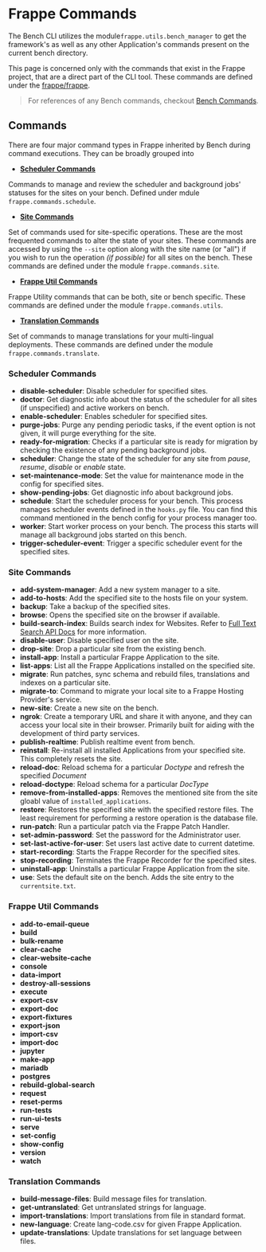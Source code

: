 <!-- add-breadcrumbs -->
# Frappe Commands

The Bench CLI utilizes the module`frappe.utils.bench_manager` to get the framework's as well as any other Application's commands present on the current bench directory.

This page is concerned only with the commands that exist in the Frappe project, that are a direct part of the CLI tool. These commands are defined under the [frappe/frappe](https://github.com/frappe/frappe).

> For references of any Bench commands, checkout [Bench Commands](/docs/user/en/bench/bench-commands).


## Commands

There are four major command types in Frappe inherited by Bench during command executions. They can be broadly grouped into

 - **[Scheduler Commands](#scheduler-commands)**

Commands to manage and review the scheduler and background jobs' statuses for the sites on your bench. Defined under mdule `frappe.commands.schedule`.

 - **[Site Commands](#site-commands)**

Set of commands used for site-specific operations. These are the most frequented commands to alter the state of your sites. These commands are accessed by using the `--site` option along with the site name (or "all") if you wish to run the operation *(if possible)* for all sites on the bench. These commands are defined under the module `frappe.commands.site`.

 - **[Frappe Util Commands](#frappe-util-commands)**

Frappe Utility commands that can be both, site or bench specific. These commands are defined under the module `frappe.commands.utils`.

 - **[Translation Commands](#translation-commands)**

Set of commands to manage translations for your multi-lingual deployments. These commands are defined under the module `frappe.commands.translate`.


### Scheduler Commands

 - **disable-scheduler**: Disable scheduler for specified sites.
 - **doctor**: Get diagnostic info about the status of the scheduler for all sites (if unspecified) and active workers on bench.
 - **enable-scheduler**: Enables scheduler for specified sites.
 - **purge-jobs**: Purge any pending periodic tasks, if the event option is not given, it will purge everything for the site.
 - **ready-for-migration**: Checks if a particular site is ready for migration by checking the existence of any pending background jobs.
 - **scheduler**: Change the state of the scheduler for any site from *pause*, *resume*, *disable* or *enable* state.
 - **set-maintenance-mode**: Set the value for maintenance mode in the config for specified sites.
 - **show-pending-jobs**: Get diagnostic info about background jobs.
 - **schedule**: Start the scheduler process for your bench. This process manages scheduler events defined in the `hooks.py` file. You can find this command mentioned in the bench config for your process manager too.
 - **worker**: Start worker process on your bench. The process this starts will manage all background jobs started on this bench.
 - **trigger-scheduler-event**: Trigger a specific scheduler event for the specified sites.

### Site Commands

 - **add-system-manager**: Add a new system manager to a site.
 - **add-to-hosts**: Add the specified site to the hosts file on your system.
 - **backup**: Take a backup of the specified sites.
 - **browse**: Opens the specified site on the browser if available.
 - **build-search-index**: Builds search index for Websites. Refer to [Full Text Search API Docs](/docs/user/en/api/full-text-search) for more information.
 - **disable-user**: Disable specified user on the site.
 - **drop-site**: Drop a particular site from the existing bench.
 - **install-app**: Install a particular Frappe Application to the site.
 - **list-apps**: List all the Frappe Applications installed on the specified site.
 - **migrate**: Run patches, sync schema and rebuild files, translations and indexes on a particular site.
 - **migrate-to**: Command to migrate your local site to a Frappe Hosting Provider's service.
 - **new-site**: Create a new site on the bench.
 - **ngrok**: Create a temporary URL and share it with anyone, and they can access your local site in their browser. Primarily built for aiding with the development of third party services.
 - **publish-realtime**: Publish realtime event from bench.
 - **reinstall**: Re-install all installed Applications from your specified site. This completely resets the site.
 - **reload-doc**: Reload schema for a particular *Doctype* and refresh the specified *Document*
 - **reload-doctype**: Reload schema for a particular *DocType*
 - **remove-from-installed-apps**: Removes the mentioned site from the site gloabl value of `installed_applications`.
 - **restore**: Restores the specified site with the specified restore files. The least requirement for performing a restore operation is the database file.
 - **run-patch**: Run a particular patch via the Frappe Patch Handler.
 - **set-admin-password**: Set the password for the Administrator user.
 - **set-last-active-for-user**: Set users last active date to current datetime.
 - **start-recording**: Starts the Frappe Recorder for the specified sites.
 - **stop-recording**: Terminates the Frappe Recorder for the specified sites.
 - **uninstall-app**: Uninstalls a particular Frappe Application from the site.
 - **use**: Sets the default site on the bench. Adds the site entry to the `currentsite.txt`.

### Frappe Util Commands

 - **add-to-email-queue**
 - **build**
 - **bulk-rename**
 - **clear-cache**
 - **clear-website-cache**
 - **console**
 - **data-import**
 - **destroy-all-sessions**
 - **execute**
 - **export-csv**
 - **export-doc**
 - **export-fixtures**
 - **export-json**
 - **import-csv**
 - **import-doc**
 - **jupyter**
 - **make-app**
 - **mariadb**
 - **postgres**
 - **rebuild-global-search**
 - **request**
 - **reset-perms**
 - **run-tests**
 - **run-ui-tests**
 - **serve**
 - **set-config**
 - **show-config**
 - **version**
 - **watch**

### Translation Commands

 - **build-message-files**: Build message files for translation.
 - **get-untranslated**: Get untranslated strings for language.
 - **import-translations**: Import translations from file in standard format.
 - **new-language**: Create lang-code.csv for given Frappe Application.
 - **update-translations**: Update translations for set language between files.
